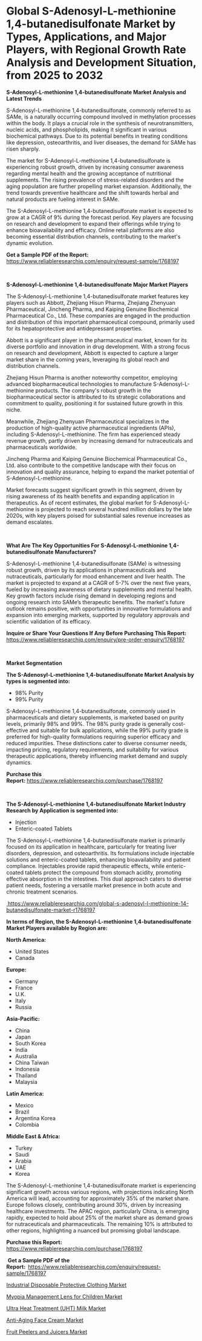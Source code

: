 <p><h1>Global S-Adenosyl-L-methionine 1,4-butanedisulfonate Market by Types, Applications, and Major Players, with Regional Growth Rate Analysis and Development Situation, from 2025 to 2032</h1></p><p><strong>S-Adenosyl-L-methionine 1,4-butanedisulfonate Market Analysis and Latest Trends</strong></p>
<p><p>S-Adenosyl-L-methionine 1,4-butanedisulfonate, commonly referred to as SAMe, is a naturally occurring compound involved in methylation processes within the body. It plays a crucial role in the synthesis of neurotransmitters, nucleic acids, and phospholipids, making it significant in various biochemical pathways. Due to its potential benefits in treating conditions like depression, osteoarthritis, and liver diseases, the demand for SAMe has risen sharply.</p><p>The market for S-Adenosyl-L-methionine 1,4-butanedisulfonate is experiencing robust growth, driven by increasing consumer awareness regarding mental health and the growing acceptance of nutritional supplements. The rising prevalence of stress-related disorders and the aging population are further propelling market expansion. Additionally, the trend towards preventive healthcare and the shift towards herbal and natural products are fueling interest in SAMe.</p><p>The S-Adenosyl-L-methionine 1,4-butanedisulfonate market is expected to grow at a CAGR of 9% during the forecast period. Key players are focusing on research and development to expand their offerings while trying to enhance bioavailability and efficacy. Online retail platforms are also becoming essential distribution channels, contributing to the market's dynamic evolution.</p></p>
<p><strong>Get a Sample PDF of the Report:&nbsp;</strong> <a href="https://www.reliableresearchiq.com/enquiry/request-sample/1768197?utm_campaign=973&utm_medium=2&utm_source=Github&utm_content=ia&utm_term=05042025&utm_id=s-adenosyl-l-methionine-14-butanedisulfonate">https://www.reliableresearchiq.com/enquiry/request-sample/1768197</a></p>
<p>&nbsp;</p>
<p><strong>S-Adenosyl-L-methionine 1,4-butanedisulfonate Major Market Players</strong></p>
<p><p>The S-Adenosyl-L-methionine 1,4-butanedisulfonate market features key players such as Abbott, Zhejiang Hisun Pharma, Zhejiang Zhenyuan Pharmaceutical, Jincheng Pharma, and Kaiping Genuine Biochemical Pharmaceutical Co., Ltd. These companies are engaged in the production and distribution of this important pharmaceutical compound, primarily used for its hepatoprotective and antidepressant properties.</p><p>Abbott is a significant player in the pharmaceutical market, known for its diverse portfolio and innovation in drug development. With a strong focus on research and development, Abbott is expected to capture a larger market share in the coming years, leveraging its global reach and distribution channels.</p><p>Zhejiang Hisun Pharma is another noteworthy competitor, employing advanced biopharmaceutical technologies to manufacture S-Adenosyl-L-methionine products. The company's robust growth in the biopharmaceutical sector is attributed to its strategic collaborations and commitment to quality, positioning it for sustained future growth in this niche.</p><p>Meanwhile, Zhejiang Zhenyuan Pharmaceutical specializes in the production of high-quality active pharmaceutical ingredients (APIs), including S-Adenosyl-L-methionine. The firm has experienced steady revenue growth, partly driven by increasing demand for nutraceuticals and pharmaceuticals worldwide.</p><p>Jincheng Pharma and Kaiping Genuine Biochemical Pharmaceutical Co., Ltd. also contribute to the competitive landscape with their focus on innovation and quality assurance, helping to expand the market potential of S-Adenosyl-L-methionine.</p><p>Market forecasts suggest significant growth in this segment, driven by rising awareness of its health benefits and expanding application in therapeutics. As of recent estimates, the global market for S-Adenosyl-L-methionine is projected to reach several hundred million dollars by the late 2020s, with key players poised for substantial sales revenue increases as demand escalates.</p></p>
<p>&nbsp;</p>
<p><strong>What Are The Key Opportunities For S-Adenosyl-L-methionine 1,4-butanedisulfonate Manufacturers?</strong></p>
<p><p>S-Adenosyl-L-methionine 1,4-butanedisulfonate (SAMe) is witnessing robust growth, driven by its applications in pharmaceuticals and nutraceuticals, particularly for mood enhancement and liver health. The market is projected to expand at a CAGR of 5-7% over the next five years, fueled by increasing awareness of dietary supplements and mental health. Key growth factors include rising demand in developing regions and ongoing research into SAMe’s therapeutic benefits. The market's future outlook remains positive, with opportunities in innovative formulations and expansion into emerging markets, supported by regulatory approvals and scientific validation of its efficacy.</p></p>
<p><strong>Inquire or Share Your Questions If Any Before Purchasing This Report:</strong> <a href="https://www.reliableresearchiq.com/enquiry/pre-order-enquiry/1768197?utm_campaign=973&utm_medium=2&utm_source=Github&utm_content=ia&utm_term=05042025&utm_id=s-adenosyl-l-methionine-14-butanedisulfonate">https://www.reliableresearchiq.com/enquiry/pre-order-enquiry/1768197</a></p>
<p>&nbsp;</p>
<p><strong>Market Segmentation</strong></p>
<p><strong>The S-Adenosyl-L-methionine 1,4-butanedisulfonate Market Analysis by types is segmented into:</strong></p>
<p><ul><li>98% Purity</li><li>99% Purity</li></ul></p>
<p><p>S-Adenosyl-L-methionine 1,4-butanedisulfonate, commonly used in pharmaceuticals and dietary supplements, is marketed based on purity levels, primarily 98% and 99%. The 98% purity grade is generally cost-effective and suitable for bulk applications, while the 99% purity grade is preferred for high-quality formulations requiring superior efficacy and reduced impurities. These distinctions cater to diverse consumer needs, impacting pricing, regulatory requirements, and suitability for various therapeutic applications, thereby influencing market demand and supply dynamics.</p></p>
<p><strong>Purchase this Report:&nbsp;</strong><a href="https://www.reliableresearchiq.com/purchase/1768197?utm_campaign=973&utm_medium=2&utm_source=Github&utm_content=ia&utm_term=05042025&utm_id=s-adenosyl-l-methionine-14-butanedisulfonate">https://www.reliableresearchiq.com/purchase/1768197</a></p>
<p>&nbsp;</p>
<p><strong>The S-Adenosyl-L-methionine 1,4-butanedisulfonate Market Industry Research by Application is segmented into:</strong></p>
<p><ul><li>Injection</li><li>Enteric-coated Tablets</li></ul></p>
<p><p>The S-Adenosyl-L-methionine 1,4-butanedisulfonate market is primarily focused on its application in healthcare, particularly for treating liver disorders, depression, and osteoarthritis. Its formulations include injectable solutions and enteric-coated tablets, enhancing bioavailability and patient compliance. Injectables provide rapid therapeutic effects, while enteric-coated tablets protect the compound from stomach acidity, promoting effective absorption in the intestines. This dual approach caters to diverse patient needs, fostering a versatile market presence in both acute and chronic treatment scenarios.</p></p>
<p><a href="https://www.reliableresearchiq.com/global-s-adenosyl-l-methionine-14-butanedisulfonate-market-r1768197?utm_campaign=973&utm_medium=2&utm_source=Github&utm_content=ia&utm_term=05042025&utm_id=s-adenosyl-l-methionine-14-butanedisulfonate">&nbsp;https://www.reliableresearchiq.com/global-s-adenosyl-l-methionine-14-butanedisulfonate-market-r1768197</a></p>
<p><strong>In terms of Region, the S-Adenosyl-L-methionine 1,4-butanedisulfonate Market Players available by Region are:</strong></p>
<p>
    <p> <strong> North America: </strong>
        <ul>
            <li>United States</li>
            <li>Canada</li>
        </ul>
        </p> 
    <p> <strong> Europe: </strong>
        <ul>
            <li>Germany</li>
            <li>France</li>
            <li>U.K.</li>
            <li>Italy</li>
            <li>Russia</li>
        </ul>
        </p> 
    <p> <strong> Asia-Pacific: </strong>
        <ul>
            <li>China</li>
            <li>Japan</li>
            <li>South Korea</li>
            <li>India</li>
            <li>Australia</li>
            <li>China Taiwan</li>
            <li>Indonesia</li>
            <li>Thailand</li>
            <li>Malaysia</li>
        </ul>
        </p> 
    <p> <strong> Latin America: </strong>
        <ul>
            <li>Mexico</li>
            <li>Brazil</li>
            <li>Argentina Korea</li>
            <li>Colombia</li>
        </ul>
        </p> 
    <p> <strong> Middle East & Africa: </strong>
        <ul>
            <li>Turkey</li>
            <li>Saudi</li>
            <li>Arabia</li>
            <li>UAE</li>
            <li>Korea</li>
        </ul>
    </p>
    </p>
<p><p>The S-Adenosyl-L-methionine 1,4-butanedisulfonate market is experiencing significant growth across various regions, with projections indicating North America will lead, accounting for approximately 35% of the market share. Europe follows closely, contributing around 30%, driven by increasing healthcare investments. The APAC region, particularly China, is emerging rapidly, expected to hold about 25% of the market share as demand grows for nutraceuticals and pharmaceuticals. The remaining 10% is attributed to other regions, highlighting a nuanced but promising global landscape.</p></p>
<p><strong>Purchase this Report: </strong><a href="https://www.reliableresearchiq.com/purchase/1768197?utm_campaign=973&utm_medium=2&utm_source=Github&utm_content=ia&utm_term=05042025&utm_id=s-adenosyl-l-methionine-14-butanedisulfonate">https://www.reliableresearchiq.com/purchase/1768197</a></p>
<p>&nbsp;<strong>Get a Sample PDF of the Report:&nbsp;&nbsp;</strong><a href="https://www.reliableresearchiq.com/enquiry/request-sample/1768197?utm_campaign=973&utm_medium=2&utm_source=Github&utm_content=ia&utm_term=05042025&utm_id=s-adenosyl-l-methionine-14-butanedisulfonate">https://www.reliableresearchiq.com/enquiry/request-sample/1768197</a></p>
<p><strong></strong></p>
<p><p><a href="https://github.com/theyasnare5w/Market-Research-Report-List-1/blob/main/industrial-disposable-protective-clothing-market.md?utm_campaign=973&utm_medium=2&utm_source=Github&utm_content=ia&utm_term=05042025&utm_id=s-adenosyl-l-methionine-14-butanedisulfonate">Industrial Disposable Protective Clothing Market</a></p><p><a href="https://github.com/ocambdidarhz/Market-Research-Report-List-1/blob/main/myopia-management-lens-for-children-market.md?utm_campaign=973&utm_medium=2&utm_source=Github&utm_content=ia&utm_term=05042025&utm_id=s-adenosyl-l-methionine-14-butanedisulfonate">Myopia Management Lens for Children Market</a></p><p><a href="https://github.com/nacarnzina/Market-Research-Report-List-1/blob/main/ultra-heat-treatment-uht-milk-market.md?utm_campaign=973&utm_medium=2&utm_source=Github&utm_content=ia&utm_term=05042025&utm_id=s-adenosyl-l-methionine-14-butanedisulfonate">Ultra Heat Treatment (UHT) Milk Market</a></p><p><a href="https://github.com/kaidaloeckf7/Market-Research-Report-List-1/blob/main/anti-aging-face-cream-market.md?utm_campaign=973&utm_medium=2&utm_source=Github&utm_content=ia&utm_term=05042025&utm_id=s-adenosyl-l-methionine-14-butanedisulfonate">Anti-Aging Face Cream Market</a></p><p><a href="https://github.com/arifasabeygb/Market-Research-Report-List-1/blob/main/fruit-peelers-and-juicers-market.md?utm_campaign=973&utm_medium=2&utm_source=Github&utm_content=ia&utm_term=05042025&utm_id=s-adenosyl-l-methionine-14-butanedisulfonate">Fruit Peelers and Juicers Market</a></p></p>